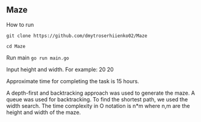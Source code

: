 ## Maze

How to run 

`git clone https://github.com/dmytroserhiienko02/Maze`

`cd Maze`

Run main 
`go run main.go`

Input height and width. For example: 
20 20

Approximate time for completing the task is 15 hours.


A depth-first and backtracking approach was used to generate the maze. A queue was used for backtracking. To find the shortest path, we used the width search. The time complexity in O notation is n*m where n,m are the height and width of the maze.
